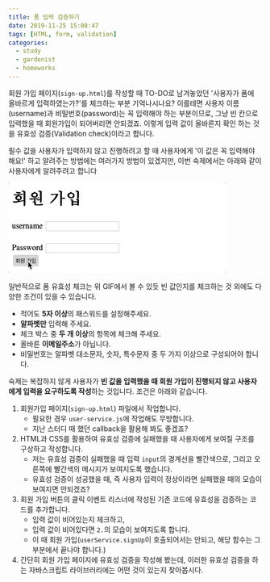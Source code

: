 ```yaml
---
title: 폼 입력 검증하기
date: 2019-11-25 15:08:47
tags: [HTML, form, validation]
categories:
  - study
  - gardenist
  - homeworks
---
```


회원 가입 페이지(`sign-up.html`)를 작성할 때 TO-DO로 남겨놓았던 '사용자가 폼에 올바르게 입력하였는가?'를 체크하는 부분 기억나시나요?
이를테면 사용자 이름(username)과 비밀번호(password)는 꼭 입력해야 하는 부분이므로, 그냥 빈 칸으로 입력했을 때 회원가입이 되어버리면 안되겠죠.
이렇게 입력 값이 올바른지 확인 하는 것을 유효성 검증(Validation check)이라고 합니다.

필수 값을 사용자가 입력하지 않고 진행하려고 할 때 사용자에게 '이 값은 꼭 입력해야 해요!' 하고 알려주는 방법에는 여러가지 방법이 있겠지만, 이번 숙제에서는 아래와 같이 사용자에게 알려주려고 합니다

![Form Validation 예시](/assets/images/20191125-form-validation.gif)

일반적으로 폼 유효성 체크는 위 GIF에서 볼 수 있듯 빈 값인지를 체크하는 것 외에도 다양한 조건이 있을 수 있습니다.
- 적어도 **5자 이상**의 패스워드를 설정해주세요.
- **알파벳만** 입력해 주세요.
- 체크 박스 중 **두 개 이상**의 항목에 체크해 주세요.
- 올바른 **이메일주소**가 아닙니다.
- 비밀번호는 알파벳 대소문자, 숫자, 특수문자 중 두 가지 이상으로 구성되어야 합니다.

숙제는 복잡하지 않게 사용자가 **빈 값을 입력했을 때 회원 가입이 진행되지 않고 사용자에게 입력을 요구하도록 작성**하는 것입니다. 조건은 아래와 같습니다.
1. 회원가입 페이지(`sign-up.html`) 파일에서 작업합니다.
    - 필요한 경우 `user-service.js`에 작업해도 무방합니다.
    - 지난 스터디 때 했던 callback을 활용해 봐도 좋겠죠?
2. HTML과 CSS를 활용하여 유효성 검증에 실패했을 때 사용자에게 보여질 구조를 구상하고 작성합니다.
    - 저는 유효성 검증이 실패했을 때 입력 `input`의 경계선을 빨간색으로, 그리고 오른쪽에 빨간색의 메시지가 보여지도록 했습니다.
    - 유효성 검증이 성공했을 때, 즉 사용자 입력이 정상이라면 실패했을 때의 모습이 보여지면 안되겠죠?
3. 회원 가입 버튼의 클릭 이벤트 리스너에 작성된 기존 코드에 유효성을 검증하는 코드를 추가합니다.
    - 입력 값이 비어있는지 체크하고,
    - 입력 값이 비어있다면 `2.`의 모습이 보여지도록 합니다.
    - 이 때 회원 가입(`userService.signUp`이 호출되어서는 안되고, 해당 함수는 그 부분에서 끝나야 합니다.)
4. 간단히 회원 가입 페이지에 유효성 검증을 작성해 봤는데, 이러한 유효성 검증을 하는 자바스크립트 라이브러리에는 어떤 것이 있는지 찾아봅시다.